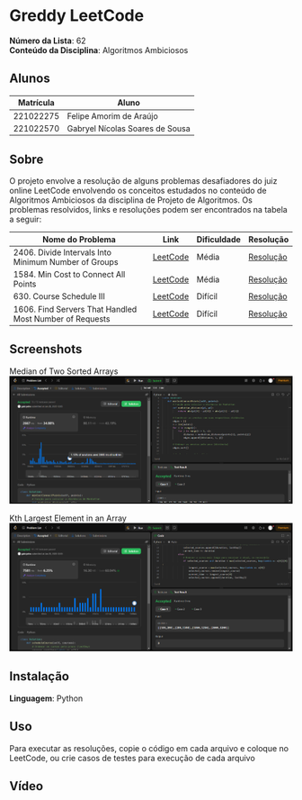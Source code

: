 # Greddy LeetCode

**Número da Lista**: 62<br>
**Conteúdo da Disciplina**: Algoritmos Ambiciosos<br>

## Alunos
|Matrícula | Aluno |
| -- | -- |
| 221022275  |  Felipe Amorim de Araújo |
| 221022570  |  Gabryel Nícolas Soares de Sousa  |

## Sobre 
O projeto envolve a resolução de alguns problemas desafiadores do juiz online LeetCode envolvendo os conceitos estudados no conteúdo de Algoritmos Ambiciosos da disciplina de Projeto de Algoritmos. Os problemas resolvidos, links e resoluções podem ser encontrados na tabela a seguir:

| Nome do Problema | Link | Dificuldade | Resolução |
| -- | -- | -- | -- |
| 2406. Divide Intervals Into Minimum Number of Groups | [LeetCode](https://leetcode.com/problems/divide-intervals-into-minimum-number-of-groups/description/) | Média | [Resolução](./2406_Divide_Intervals_Into_Minimum_Groups/Solution.py) |
| 1584. Min Cost to Connect All Points | [LeetCode](https://leetcode.com/problems/min-cost-to-connect-all-points/description/) | Média | [Resolução](./1584_Min_Cost_to_Connect_All_Points/Solution.py) |
| 630. Course Schedule III | [LeetCode](https://leetcode.com/problems/course-schedule-iii/description/) | Difícil | [Resolução](./630_Course_Schedule_III/Solution.py) |
| 1606. Find Servers That Handled Most Number of Requests | [LeetCode](https://leetcode.com/problems/find-servers-that-handled-most-number-of-requests/description/) | Difícil | [Resolução](./1606_Find_Servers_That_Handled_Most_Number_Of_Requests/Solution.py) |

## Screenshots
Median of Two Sorted Arrays
![Imagem 1584](./1584_Min_Cost_to_Connect_All_Points/img.png)

Kth Largest Element in an Array
![Imagem 630](./630_Course_Schedule_III/img.png)
## Instalação 
**Linguagem**: Python<br>

## Uso 
Para executar as resoluções, copie o código em cada arquivo e coloque no LeetCode, ou crie casos de testes para execução de cada arquivo

## Vídeo




